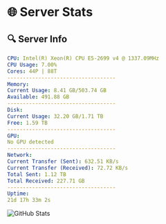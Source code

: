 # 🌐 Server Stats
## 🔍 Server Info
```yaml
CPU: Intel(R) Xeon(R) CPU E5-2699 v4 @ 1337.09MHz
CPU Usage: 7.00%
Cores: 44P | 88T
-----------------------------------
Memory:
Current Usage: 8.41 GB/503.74 GB
Available: 491.88 GB
-----------------------------------
Disk:
Current Usage: 32.20 GB/1.71 TB
Free: 1.59 TB
-----------------------------------
GPU:
No GPU detected
-----------------------------------
Network:
Current Transfer (Sent): 632.51 KB/s
Current Transfer (Received): 72.72 KB/s
Total Sent: 1.12 TB
Total Received: 227.71 GB
-----------------------------------
Uptime:
21d 17h 33m 2s
```
![GitHub Stats](https://img.shields.io/badge/Updated-2025-05-11_10:41:50-blue)